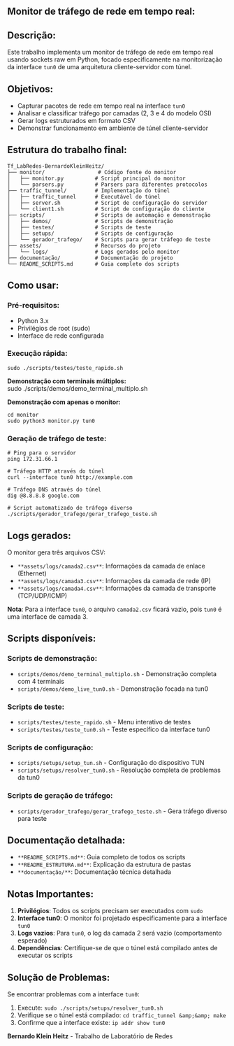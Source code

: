 ## Monitor de tráfego de rede em tempo real:

## Descrição:

Este trabalho implementa um monitor de tráfego de rede em tempo real usando sockets raw em Python, focado especificamente na monitorização da interface `tun0` de uma arquitetura cliente-servidor com túnel.

## Objetivos:

*   Capturar pacotes de rede em tempo real na interface `tun0`
*   Analisar e classificar tráfego por camadas (2, 3 e 4 do modelo OSI)
*   Gerar logs estruturados em formato CSV
*   Demonstrar funcionamento em ambiente de túnel cliente-servidor

## Estrutura do trabalho final:

```plaintext
Tf_LabRedes-BernardoKleinHeitz/
├── monitor/                 # Código fonte do monitor
│   ├── monitor.py          # Script principal do monitor
│   └── parsers.py          # Parsers para diferentes protocolos
├── traffic_tunnel/         # Implementação do túnel
│   ├── traffic_tunnel      # Executável do túnel
│   ├── server.sh           # Script de configuração do servidor
│   └── client1.sh          # Script de configuração do cliente
├── scripts/                # Scripts de automação e demonstração
│   ├── demos/              # Scripts de demonstração
│   ├── testes/             # Scripts de teste
│   ├── setups/             # Scripts de configuração
│   └── gerador_trafego/    # Scripts para gerar tráfego de teste
├── assets/                 # Recursos do projeto
│   └── logs/               # Logs gerados pelo monitor
├── documentação/           # Documentação do projeto
└── README_SCRIPTS.md       # Guia completo dos scripts
```

## Como usar:

### Pré-requisitos:

*   Python 3.x
*   Privilégios de root (sudo)
*   Interface de rede configurada

### Execução rápida:

```plaintext
sudo ./scripts/testes/teste_rapido.sh
```

**Demonstração com terminais múltiplos:**  
sudo ./scripts/demos/demo\_terminal\_multiplo.sh

**Demonstração com apenas o monitor:** 

```plaintext
cd monitor
sudo python3 monitor.py tun0
```

### Geração de tráfego de teste:

```plaintext
# Ping para o servidor
ping 172.31.66.1

# Tráfego HTTP através do túnel
curl --interface tun0 http://example.com

# Tráfego DNS através do túnel
dig @8.8.8.8 google.com

# Script automatizado de tráfego diverso
./scripts/gerador_trafego/gerar_trafego_teste.sh
```

## Logs gerados:

O monitor gera três arquivos CSV:

*   `**assets/logs/camada2.csv**`: Informações da camada de enlace (Ethernet)
*   `**assets/logs/camada3.csv**`: Informações da camada de rede (IP)
*   `**assets/logs/camada4.csv**`: Informações da camada de transporte (TCP/UDP/ICMP)

**Nota**: Para a interface `tun0`, o arquivo `camada2.csv` ficará vazio, pois `tun0` é uma interface de camada 3.

## Scripts disponíveis:

### Scripts de demonstração:

*   `scripts/demos/demo_terminal_multiplo.sh` - Demonstração completa com 4 terminais
*   `scripts/demos/demo_live_tun0.sh` - Demonstração focada na tun0

### Scripts de teste:

*   `scripts/testes/teste_rapido.sh` - Menu interativo de testes
*   `scripts/testes/teste_tun0.sh` - Teste específico da interface tun0

### Scripts de configuração:

*   `scripts/setups/setup_tun.sh` - Configuração do dispositivo TUN
*   `scripts/setups/resolver_tun0.sh` - Resolução completa de problemas da tun0

### Scripts de geração de tráfego:

*   `scripts/gerador_trafego/gerar_trafego_teste.sh` - Gera tráfego diverso para teste

## Documentação detalhada:

*   `**README_SCRIPTS.md**`: Guia completo de todos os scripts
*   `**README_ESTRUTURA.md**`: Explicação da estrutura de pastas
*   `**documentação/**`: Documentação técnica detalhada

## Notas Importantes:

1.  **Privilégios**: Todos os scripts precisam ser executados com `sudo`
2.  **Interface tun0**: O monitor foi projetado especificamente para a interface `tun0`
3.  **Logs vazios**: Para `tun0`, o log da camada 2 será vazio (comportamento esperado)
4.  **Dependências**: Certifique-se de que o túnel está compilado antes de executar os scripts

## Solução de Problemas:

Se encontrar problemas com a interface `tun0`:

1.  Execute: `sudo ./scripts/setups/resolver_tun0.sh`
2.  Verifique se o túnel está compilado: `cd traffic_tunnel &amp;&amp; make`
3.  Confirme que a interface existe: `ip addr show tun0`

**Bernardo Klein Heitz** - Trabalho de Laboratório de Redes